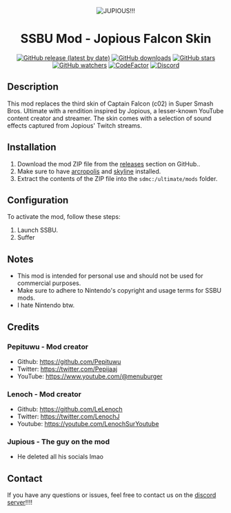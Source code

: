 
<div align="center">
  
  <img src="https://github.com/Bishoko/Jupious-mod-ssbu/assets/101269524/5b5c17a7-2515-4874-97f7-f18f12603f6d" alt="JUPIOUS!!!">
  <h1>SSBU Mod - Jopious Falcon Skin</h1>
  
  [![GitHub release (latest by date)](https://img.shields.io/github/v/release/Bishoko/Jupious-mod-ssbu.svg?style=flat)](https://github.com/Bishoko/Jupious-mod-ssbu/releases)
  [![GitHub downloads](https://img.shields.io/github/downloads/Bishoko/Jupious-mod-ssbu/total.svg?style=flat)](https://github.com/Bishoko/Jupious-mod-ssbu/releases)
  [![GitHub stars](https://img.shields.io/github/stars/Bishoko/Jupious-mod-ssbu.svg?style=flat)](https://github.com/Bishoko/Jupious-mod-ssbu/stargazers)
  [![GitHub watchers](https://img.shields.io/github/watchers/Bishoko/Jupious-mod-ssbu.svg?style=flat)](https://github.com/Bishoko/Jupious-mod-ssbu/watchers)
  [![CodeFactor](https://www.codefactor.io/repository/github/Bishoko/Jupious-mod-ssbu/badge?style=flat)](https://www.codefactor.io/repository/github/Bishoko/Jupious-mod-ssbu)
  [![Discord](https://discordapp.com/api/guilds/391919052563546112/widget.png?style=shield)](https://discord.gg/umqUVvSfkj)
</div>

## Description

This mod replaces the third skin of Captain Falcon (c02) in Super Smash Bros. Ultimate with a rendition inspired by Jopious, a lesser-known YouTube content creator and streamer. The skin comes with a selection of sound effects captured from Jopious' Twitch streams.

## Installation

1. Download the mod ZIP file from the [releases](https://github.com/Bishoko/Jupious-mod-ssbu/releases/lastest) section on GitHub..
2. Make sure to have [arcropolis](https://github.com/Raytwo/ARCropolis/releases/latest) and [skyline](https://github.com/skyline-dev/skyline/releases/latest) installed.
3. Extract the contents of the ZIP file into the `sdmc:/ultimate/mods` folder.

## Configuration

To activate the mod, follow these steps:

1. Launch SSBU.
2. Suffer


## Notes

- This mod is intended for personal use and should not be used for commercial purposes.
- Make sure to adhere to Nintendo's copyright and usage terms for SSBU mods.
- I hate Nintendo btw.

## Credits

### Pepituwu - Mod creator
- Github: https://github.com/Pepituwu
- Twitter: https://twitter.com/Pepijaaj
- YouTube: https://www.youtube.com/@menuburger

### Lenoch - Mod creator
- Github: https://github.com/LeLenoch
- Twitter: https://twitter.com/LenochJ
- Youtube: https://youtube.com/LenochSurYoutube

### Jupious - The guy on the mod
- He deleted all his socials lmao

## Contact

If you have any questions or issues, feel free to contact us on the [discord server](https://discord.gg/umqUVvSfkj)!!!!
